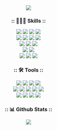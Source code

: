 <!--
**IDIOcoder/IDIOcoder** is a ✨ _special_ ✨ repository because its `README.md` (this file) appears on your GitHub profile.

Here are some ideas to get you started:

- 🔭 I’m currently working on ...
- 🌱 I’m currently learning ...
- 👯 I’m looking to collaborate on ...
- 🤔 I’m looking for help with ...
- 💬 Ask me about ...
- 📫 How to reach me: ...
- 😄 Pronouns: ...
- ⚡ Fun fact: ...
-->
<div align="center">
  <img src="https://capsule-render.vercel.app/api?type=transparent&fontColor=B3E5FC&text=O_Harang&height=150&fontSize=60&desc=Web%20backend%20developer&descAlignY=75&descAlign=60" />
</div>

<div align="center">
  <h3> :: 🧑🏻‍💻 Skills :: </h3>
  <img src=https://img.shields.io/badge/Java-ED8B00?style=for-the-badge&logo=openjdk&logoColor=white />
  <img src=https://img.shields.io/badge/Python-14354C?style=for-the-badge&logo=python&logoColor=white />
  <img src=https://img.shields.io/badge/MySQL-00000F?style=for-the-badge&logo=mysql&logoColor=white />
  <img src=https://img.shields.io/badge/PostgreSQL-316192?style=for-the-badge&logo=postgresql&logoColor=white />
  <br>
  <img src=https://img.shields.io/badge/Spring-6DB33F?style=for-the-badge&logo=spring&logoColor=white />
  <img src=https://img.shields.io/badge/Spring_Security-6DB33F?style=for-the-badge&logo=Spring-Security&logoColor=white />
  <img src=https://img.shields.io/badge/Gradle-02303A.svg?style=for-the-badge&logo=Gradle&logoColor=white />
  <img src=https://img.shields.io/badge/Hibernate-59666C?style=for-the-badge&logo=Hibernate&logoColor=white />
  <br>
  <img src=https://img.shields.io/badge/Amazon_AWS-FF9900?style=for-the-badge&logo=amazonaws&logoColor=white />
  <img src=https://img.shields.io/badge/Google_Cloud-4285F4?style=for-the-badge&logo=google-cloud&logoColor=white />
  <img src=https://img.shields.io/badge/Flask-000000?style=for-the-badge&logo=flask&logoColor=white />
  <br>
  <img src=https://img.shields.io/badge/mac%20os-000000?style=for-the-badge&logo=apple&logoColor=white />
  <img src=https://img.shields.io/badge/Ubuntu-E95420?style=for-the-badge&logo=ubuntu&logoColor=white />
  <br>
  <img src=https://img.shields.io/badge/docker-%230db7ed.svg?style=for-the-badge&logo=docker&logoColor=white />
  <img src=https://img.shields.io/badge/TensorFlow-FF6F00?style=for-the-badge&logo=tensorflow&logoColor=white />
  <img src=https://img.shields.io/badge/-Swagger-%23Clojure?style=for-the-badge&logo=swagger&logoColor=white />
</div>

<div align="center">
  <h3> :: 🛠️ Tools :: </h3>
  <img src=https://img.shields.io/badge/PyCharm-000000.svg?&style=for-the-badge&logo=PyCharm&logoColor=white />
  <img src=https://img.shields.io/badge/IntelliJ_IDEA-000000.svg?style=for-the-badge&logo=intellij-idea&logoColor=white />
  <img src=https://img.shields.io/badge/Eclipse-2C2255?style=for-the-badge&logo=eclipse&logoColor=white />
  <img src=https://img.shields.io/badge/Colab-F9AB00?style=for-the-badge&logo=googlecolab&color=525252 />
  <br>
  <img src=https://img.shields.io/badge/Notion-000000?style=for-the-badge&logo=notion&logoColor=white />
  <img src=https://img.shields.io/badge/Discord-7289DA?style=for-the-badge&logo=discord&logoColor=white />
  <img src=https://img.shields.io/badge/Jira-0052CC?style=for-the-badge&logo=Jira&logoColor=white />
  <img src=https://img.shields.io/badge/Trello-0052CC?style=for-the-badge&logo=trello&logoColor=white />
  <img src=https://img.shields.io/badge/Slack-4A154B?style=for-the-badge&logo=slack&logoColor=white />
  <br>
  <img src=https://img.shields.io/badge/GitHub-100000?style=for-the-badge&logo=github&logoColor=white />
  <img src=https://img.shields.io/badge/GIT-E44C30?style=for-the-badge&logo=git&logoColor=white />
  <img src=https://img.shields.io/badge/GitHub_Actions-2088FF?style=for-the-badge&logo=github-actions&logoColor=white />
  <img src=https://img.shields.io/badge/Supabase-181818?style=for-the-badge&logo=supabase&logoColor=white />
</div>


<div align="center">
  <h3> :: 📊 Github Stats :: </h3>
  <img src=https://github-readme-stats.vercel.app/api/top-langs/?username=oharang&layout=donut&theme=discord_old_blurple />
</div>
